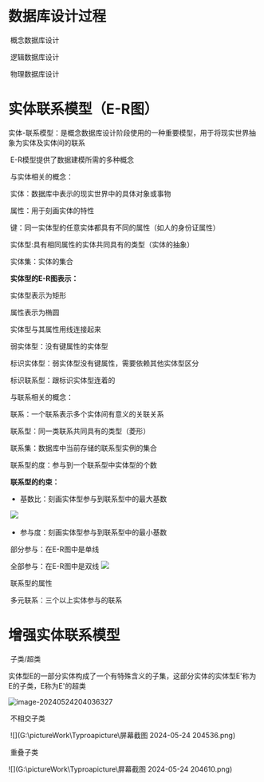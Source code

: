 # 数据库设计过程

​		概念数据库设计

​		逻辑数据库设计

​		物理数据库设计

# 实体联系模型（E-R图）

​		实体-联系模型：是概念数据库设计阶段使用的一种重要模型，用于将现实世界抽象为实体及实体间的联系

​		E-R模型提供了数据建模所需的多种概念

​			与实体相关的概念：

​				实体：数据库中表示的现实世界中的具体对象或事物

​				属性：用于刻画实体的特性

​				键：同一实体型的任意实体都具有不同的属性（如人的身份证属性）

​				实体型:具有相同属性的实体共同具有的类型（实体的抽象）

​				实体集：实体的集合

​				**实体型的E-R图表示：**

​					实体型表示为矩形	

​					属性表示为椭圆

​					实体型与其属性用线连接起来

​				弱实体型：没有键属性的实体型

​				标识实体型：弱实体型没有键属性，需要依赖其他实体型区分

​				标识联系型：跟标识实体型连着的

​			与联系相关的概念：

​				联系：一个联系表示多个实体间有意义的关联关系

​				联系型：同一类联系共同具有的类型（菱形）

​				联系集：数据库中当前存储的联系型实例的集合

​				联系型的度：参与到一个联系型中实体型的个数

​				**联系型的约束：**

- 基数比：刻画实体型参与到联系型中的最大基数

​			![](G:\pictureWork\Typroapicture\image-20240524181926767.png)			

- 参与度：刻画实体型参与到联系型中的最小基数

​		部分参与：在E-R图中是单线

​		全部参与：在E-R图中是双线	![](G:\pictureWork\Typroapicture\image-20240524182435373.png)



​				联系型的属性

​				多元联系：三个以上实体参与的联系

# 增强实体联系模型

​		子类/超类

​			实体型E的一部分实体构成了一个有特殊含义的子集，这部分实体的实体型E'称为E的子类，E称为E'的超类

![image-20240524204036327](C:\Users\PC\AppData\Roaming\Typora\typora-user-images\image-20240524204036327.png)

​		不相交子类

​			![](G:\pictureWork\Typroapicture\屏幕截图 2024-05-24 204536.png)

​		重叠子类

![](G:\pictureWork\Typroapicture\屏幕截图 2024-05-24 204610.png)